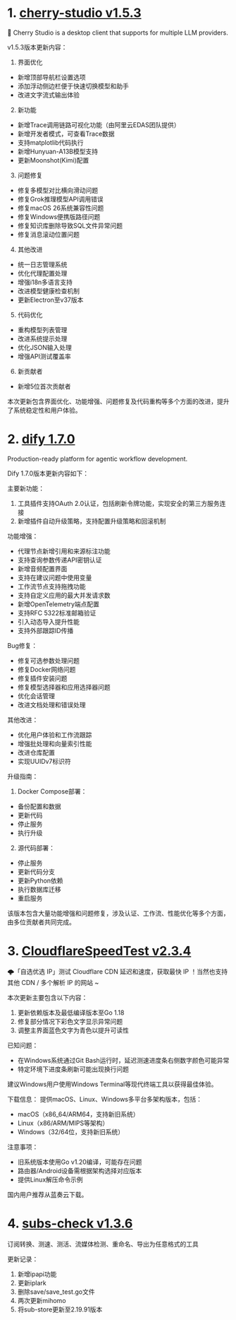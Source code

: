 
# 1. [cherry-studio v1.5.3](https://github.com/CherryHQ/cherry-studio/releases/tag/v1.5.3)  
🍒 Cherry Studio is a desktop client that supports for multiple LLM providers.

v1.5.3版本更新内容：

1. 界面优化
- 新增顶部导航栏设置选项
- 添加浮动侧边栏便于快速切换模型和助手
- 改进文字流式输出体验

2. 新功能
- 新增Trace调用链路可视化功能（由阿里云EDAS团队提供）
- 新增开发者模式，可查看Trace数据
- 支持matplotlib代码执行
- 新增Hunyuan-A13B模型支持
- 更新Moonshot(Kimi)配置

3. 问题修复
- 修复多模型对比横向滑动问题
- 修复Grok推理模型API调用错误
- 修复macOS 26系统兼容性问题
- 修复Windows便携版路径问题
- 修复知识库删除导致SQL文件异常问题
- 修复消息滚动位置问题

4. 其他改进
- 统一日志管理系统
- 优化代理配置处理
- 增强i18n多语言支持
- 改进模型健康检查机制
- 更新Electron至v37版本

5. 代码优化
- 重构模型列表管理
- 改进系统提示处理
- 优化JSON输入处理
- 增强API测试覆盖率

6. 新贡献者
- 新增5位首次贡献者

本次更新包含界面优化、功能增强、问题修复及代码重构等多个方面的改进，提升了系统稳定性和用户体验。

# 2. [dify 1.7.0](https://github.com/langgenius/dify/releases/tag/1.7.0)  
Production-ready platform for agentic workflow development.

Dify 1.7.0版本更新内容如下：

主要新功能：
1. 工具插件支持OAuth 2.0认证，包括刷新令牌功能，实现安全的第三方服务连接
2. 新增插件自动升级策略，支持配置升级策略和回滚机制

功能增强：
- 代理节点新增引用和来源标注功能
- 支持查询参数传递API密钥认证
- 新增音频配置界面
- 支持在建议问题中使用变量
- 工作流节点支持拖拽功能
- 支持自定义应用的最大并发请求数
- 新增OpenTelemetry端点配置
- 支持RFC 5322标准邮箱验证
- 引入动态导入提升性能
- 支持外部跟踪ID传播

Bug修复：
- 修复可选参数处理问题
- 修复Docker网络问题
- 修复插件安装问题
- 修复模型选择器和应用选择器问题
- 优化会话管理
- 改进文档处理和错误处理

其他改进：
- 优化用户体验和工作流跟踪
- 增强批处理和向量索引性能
- 改进仓库配置
- 实现UUIDv7标识符

升级指南：
1. Docker Compose部署：
- 备份配置和数据
- 更新代码
- 停止服务
- 执行升级

2. 源代码部署：
- 停止服务
- 更新代码分支
- 更新Python依赖
- 执行数据库迁移
- 重启服务

该版本包含大量功能增强和问题修复，涉及认证、工作流、性能优化等多个方面，由多位贡献者共同完成。

# 3. [CloudflareSpeedTest v2.3.4](https://github.com/XIU2/CloudflareSpeedTest/releases/tag/v2.3.4)  
🌩「自选优选 IP」测试 Cloudflare CDN 延迟和速度，获取最快 IP ！当然也支持其他 CDN / 多个解析 IP 的网站 ~

本次更新主要包含以下内容：

1. 更新依赖版本及最低编译版本至Go 1.18
2. 修复部分情况下彩色文字显示异常问题
3. 调整主界面蓝色文字为青色以提升可读性

已知问题：
- 在Windows系统通过Git Bash运行时，延迟测速进度条右侧数字颜色可能异常
- 特定环境下进度条刷新可能出现换行问题

建议Windows用户使用Windows Terminal等现代终端工具以获得最佳体验。

下载信息：
提供macOS、Linux、Windows多平台多架构版本，包括：
- macOS（x86_64/ARM64，支持新旧系统）
- Linux（x86/ARM/MIPS等架构）
- Windows（32/64位，支持新旧系统）

注意事项：
- 旧系统版本使用Go v1.20编译，可能存在问题
- 路由器/Android设备需根据架构选择对应版本
- 提供Linux解压命令示例

国内用户推荐从蓝奏云下载。

# 4. [subs-check v1.3.6](https://github.com/beck-8/subs-check/releases/tag/v1.3.6)  
订阅转换、测速、测活、流媒体检测、重命名、导出为任意格式的工具

更新记录：
1. 新增ipapi功能
2. 更新iplark
3. 删除save/save_test.go文件  
4. 两次更新mihomo
5. 将sub-store更新至2.19.91版本

